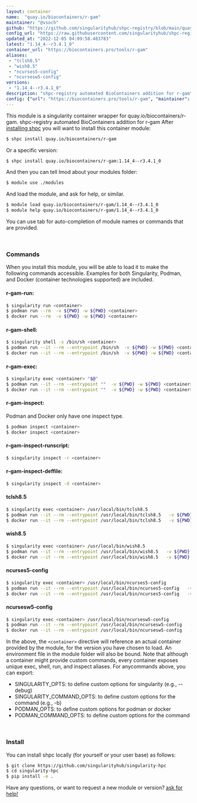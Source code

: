 ```yaml
---
layout: container
name:  "quay.io/biocontainers/r-gam"
maintainer: "@vsoch"
github: "https://github.com/singularityhub/shpc-registry/blob/main/quay.io/biocontainers/r-gam/container.yaml"
config_url: "https://raw.githubusercontent.com/singularityhub/shpc-registry/main/quay.io/biocontainers/r-gam/container.yaml"
updated_at: "2022-12-05 04:09:58.483783"
latest: "1.14_4--r3.4.1_0"
container_url: "https://biocontainers.pro/tools/r-gam"
aliases:
 - "tclsh8.5"
 - "wish8.5"
 - "ncurses5-config"
 - "ncursesw5-config"
versions:
 - "1.14_4--r3.4.1_0"
description: "shpc-registry automated BioContainers addition for r-gam"
config: {"url": "https://biocontainers.pro/tools/r-gam", "maintainer": "@vsoch", "description": "shpc-registry automated BioContainers addition for r-gam", "latest": {"1.14_4--r3.4.1_0": "sha256:54828c4175cfcc3a4838eacb319d1e370329cf992eecbe8557e7071a22ab1bea"}, "tags": {"1.14_4--r3.4.1_0": "sha256:54828c4175cfcc3a4838eacb319d1e370329cf992eecbe8557e7071a22ab1bea"}, "docker": "quay.io/biocontainers/r-gam", "aliases": {"tclsh8.5": "/usr/local/bin/tclsh8.5", "wish8.5": "/usr/local/bin/wish8.5", "ncurses5-config": "/usr/local/bin/ncurses5-config", "ncursesw5-config": "/usr/local/bin/ncursesw5-config"}}
---
```


This module is a singularity container wrapper for quay.io/biocontainers/r-gam.
shpc-registry automated BioContainers addition for r-gam
After [installing shpc](#install) you will want to install this container module:


```bash
$ shpc install quay.io/biocontainers/r-gam
```

Or a specific version:

```bash
$ shpc install quay.io/biocontainers/r-gam:1.14_4--r3.4.1_0
```

And then you can tell lmod about your modules folder:

```bash
$ module use ./modules
```

And load the module, and ask for help, or similar.

```bash
$ module load quay.io/biocontainers/r-gam/1.14_4--r3.4.1_0
$ module help quay.io/biocontainers/r-gam/1.14_4--r3.4.1_0
```

You can use tab for auto-completion of module names or commands that are provided.

<br>

### Commands

When you install this module, you will be able to load it to make the following commands accessible.
Examples for both Singularity, Podman, and Docker (container technologies supported) are included.

#### r-gam-run:

```bash
$ singularity run <container>
$ podman run --rm  -v ${PWD} -w ${PWD} <container>
$ docker run --rm  -v ${PWD} -w ${PWD} <container>
```

#### r-gam-shell:

```bash
$ singularity shell -s /bin/sh <container>
$ podman run --it --rm --entrypoint /bin/sh  -v ${PWD} -w ${PWD} <container>
$ docker run --it --rm --entrypoint /bin/sh  -v ${PWD} -w ${PWD} <container>
```

#### r-gam-exec:

```bash
$ singularity exec <container> "$@"
$ podman run --it --rm --entrypoint ""  -v ${PWD} -w ${PWD} <container> "$@"
$ docker run --it --rm --entrypoint ""  -v ${PWD} -w ${PWD} <container> "$@"
```

#### r-gam-inspect:

Podman and Docker only have one inspect type.

```bash
$ podman inspect <container>
$ docker inspect <container>
```

#### r-gam-inspect-runscript:

```bash
$ singularity inspect -r <container>
```

#### r-gam-inspect-deffile:

```bash
$ singularity inspect -d <container>
```


#### tclsh8.5

```bash
$ singularity exec <container> /usr/local/bin/tclsh8.5
$ podman run --it --rm --entrypoint /usr/local/bin/tclsh8.5   -v ${PWD} -w ${PWD} <container> -c " $@"
$ docker run --it --rm --entrypoint /usr/local/bin/tclsh8.5   -v ${PWD} -w ${PWD} <container> -c " $@"
```


#### wish8.5

```bash
$ singularity exec <container> /usr/local/bin/wish8.5
$ podman run --it --rm --entrypoint /usr/local/bin/wish8.5   -v ${PWD} -w ${PWD} <container> -c " $@"
$ docker run --it --rm --entrypoint /usr/local/bin/wish8.5   -v ${PWD} -w ${PWD} <container> -c " $@"
```


#### ncurses5-config

```bash
$ singularity exec <container> /usr/local/bin/ncurses5-config
$ podman run --it --rm --entrypoint /usr/local/bin/ncurses5-config   -v ${PWD} -w ${PWD} <container> -c " $@"
$ docker run --it --rm --entrypoint /usr/local/bin/ncurses5-config   -v ${PWD} -w ${PWD} <container> -c " $@"
```


#### ncursesw5-config

```bash
$ singularity exec <container> /usr/local/bin/ncursesw5-config
$ podman run --it --rm --entrypoint /usr/local/bin/ncursesw5-config   -v ${PWD} -w ${PWD} <container> -c " $@"
$ docker run --it --rm --entrypoint /usr/local/bin/ncursesw5-config   -v ${PWD} -w ${PWD} <container> -c " $@"
```



In the above, the `<container>` directive will reference an actual container provided
by the module, for the version you have chosen to load. An environment file in the
module folder will also be bound. Note that although a container
might provide custom commands, every container exposes unique exec, shell, run, and
inspect aliases. For anycommands above, you can export:

 - SINGULARITY_OPTS: to define custom options for singularity (e.g., --debug)
 - SINGULARITY_COMMAND_OPTS: to define custom options for the command (e.g., -b)
 - PODMAN_OPTS: to define custom options for podman or docker
 - PODMAN_COMMAND_OPTS: to define custom options for the command

<br>

### Install

You can install shpc locally (for yourself or your user base) as follows:

```bash
$ git clone https://github.com/singularityhub/singularity-hpc
$ cd singularity-hpc
$ pip install -e .
```

Have any questions, or want to request a new module or version? [ask for help!](https://github.com/singularityhub/singularity-hpc/issues)